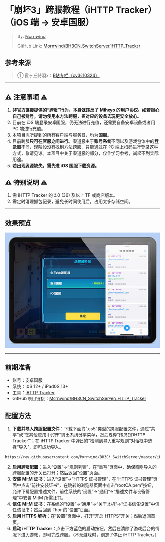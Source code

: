 # 「崩坏3」跨服教程（iHTTP Tracker）（iOS 端 → 安卓国服）
 > By: [Mornwind](https://blog.mornwind.cc)
 > 
 > GitHub Link: [Mornwind/BH3CN_SwitchServer/iHTTP_Tracker](https://github.com/Mornwind/BH3CN_SwitchServer/tree/master/iHTTP_Tracker)

## 参考来源
 > ① 霞ヶ丘詩羽x：[B站专栏（cv3610324）](https://www.bilibili.com/read/cv3610324)

---

## ⚠️ 注意事项 ⚠️
1. **非官方直接提供的“跨服”行为，本身就违反了 Mihoyo 的用户协议。如若担心自己被封号，请勿使用本方法跨服，买对应的设备去玩更安全放心。**
2. 目前在 iOS 端登录安卓国服，仍无法进行充值，还需要自备安卓设备或者用 PC 端进行充值。
3. 本项目内所提到的所有客户端与服务器，均为**国服**。
4. 目前跨服**只可在官服之间进行**。渠道服由于**账号系统**不同以及游戏包体中的**登录器**不同，现阶段没有找到方法跨服，只能通过在 PC 端上扫码进行登录这种方式，敬请见谅。本项目中关于渠道服的部分，仅作学习参考，尚起不到实际用途。
5. **若出现资源缺失，需先进 iOS 国服下载资源。**

## ⚠️ 特别说明 ⚠️
1. 需 iHTTP Tracker 的 2.0 (36) 及以上 TF 或商店版本。
2. 需定时清理抓包记录，避免长时间使用后，占用太多存储空间。

---

## 效果预览
![使用 iHTTP Tracker 跨服](/iHTTP_Tracker/iHTTP_Tracker_Preview.jpg)

---

## 前期准备
- 账号：安卓国服
- 系统：iOS 12+ / iPadOS 13+
- 工具：[iHTTP Tracker](https://apps.apple.com/app/id1463315864)
- GitHub 项目链接：[Mornwind/BH3CN_SwitchServer/iHTTP_Tracker](/iHTTP_Tracker)

## 配置方法
1. **下载并导入跨服配置文件**：下载下面的“.cs5”类型的跨服配置文件，通过“共享”或“在其他应用中打开”调出系统分享菜单，然后选择“拷贝到‘iHTTP Tracker’”；在 iHTTP Tracker 中弹出的“检测到导入重写规则”对话框中选择“导入”，即可成功导入。

```
https://raw.githubusercontent.com/Mornwind/BH3CN_SwitchServer/master/iHTTP_Tracker/bh3cn_switchserver_v3.9.0.cs5
```

2. **启用跨服配置**：进入“设置”→“规则列表”，在“重写”页面中，确保刚刚导入的跨服配置的开关已打开；然后返回“设置”页面。
3. **安装 MitM 证书**：进入“设置”→“HTTPS 证书管理”，在“HTTPS 证书管理”页面中点击“前往安装证书”，在跳转的浏览器页面中点击“rootCA.pem”按钮，允许下载配置描述文件，前往系统的“设置”→“通用”→“描述文件与设备管理”中安装 MitM 所需证书。
4. **信任 MitM 证书**：在系统的“设置”→“通用”→“关于本机”→“证书信任设置”中信任该证书；然后回到 Thor 的“设置”页面。
5. **启用 HTTPS 解析**：在“设置”页面中，打开“开启 HTTPS”开关；然后返回首页。
6. **启动 iHTTP Tracker**：点击下方蓝色的启动按钮，然后在清除了游戏后台的情况下进入游戏，即可完成跨服。（不玩游戏时，别忘了停止 iHTTP Tracker。）
